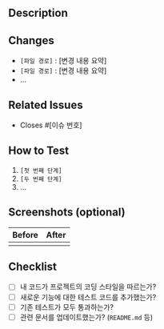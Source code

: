 <!-- PR 제목은 Conventional Commits 포맷을 권장합니다. 예: `feat(login): Add kakao login` -->

## **Description**

<!-- 이 PR에 대한 간결한 설명을 작성해주세요. (왜 이 PR을 만들었는지) -->

## **Changes**

<!-- 주요 변경 사항을 목록으로 작성해주세요. -->

*   `[파일 경로]` : [변경 내용 요약]
*   `[파일 경로]` : [변경 내용 요약]
*   ...

## **Related Issues**

<!-- 이 PR과 관련된 이슈가 있다면, 이슈 번호를 작성해주세요. 예: "Closes #123" -->

*   Closes #[이슈 번호]

## **How to Test**

<!-- 리뷰어가 이 변경 사항을 어떻게 테스트할 수 있는지, 단계별로 구체적인 방법을 작성해주세요. -->

1.  `[첫 번째 단계]`
2.  `[두 번째 단계]`
3.  ...

## **Screenshots (optional)**

<!-- UI 변경 사항이 있다면, 변경 전후의 스크린샷을 첨부해주세요. -->

| Before | After |
| :----: | :---: |
|        |       |

## **Checklist**

<!-- PR을 올리기 전, 스스로 점검해야 할 항목들을 작성해주세요. -->

*   [ ] 내 코드가 프로젝트의 코딩 스타일을 따르는가?
*   [ ] 새로운 기능에 대한 테스트 코드를 추가했는가?
*   [ ] 기존 테스트가 모두 통과하는가?
*   [ ] 관련 문서를 업데이트했는가? (`README.md` 등)